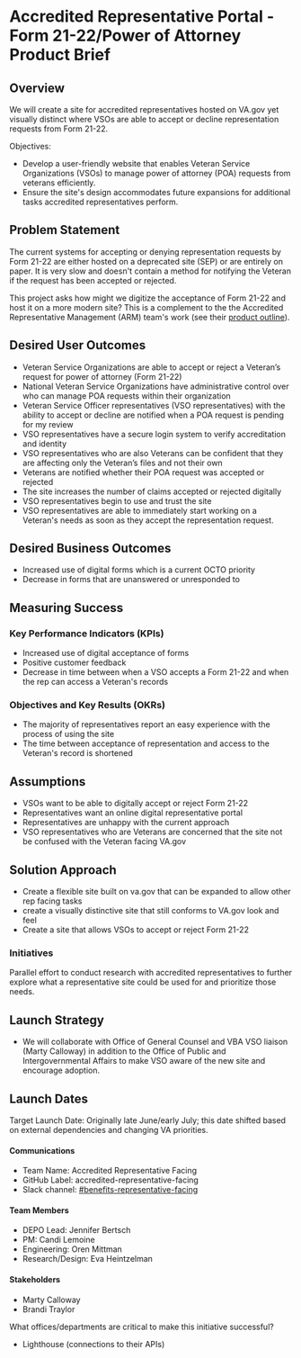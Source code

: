 # Accredited Representative Portal - Form 21-22/Power of Attorney Product Brief

## Overview
We will create a site for accredited representatives hosted on VA.gov yet visually distinct where VSOs are able to accept or decline representation requests from Form 21-22.

Objectives:
- Develop a user-friendly website that enables Veteran Service Organizations (VSOs) to manage power of attorney (POA) requests from veterans efficiently.
- Ensure the site's design accommodates future expansions for additional tasks accredited representatives perform.

## Problem Statement
The current systems for accepting or denying representation requests by Form 21-22 are either hosted on a deprecated site (SEP) or are entirely on paper. It is very slow and doesn't contain a method for notifying the Veteran if the request has been accepted or rejected.

This project asks how might we digitize the acceptance of Form 21-22 and host it on a more modern site? This is a complement to the the Accredited Representative Management (ARM) team's work (see their [product outline](https://github.com/department-of-veterans-affairs/va.gov-team/blob/master/products/accredited-representation-management/product-documentation/appoint-a-representative/product-outline-appoint-a-representative.md)).
 
## Desired User Outcomes
 - Veteran Service Organizations are able to accept or reject a Veteran’s request for power of attorney (Form 21-22) 
 - National Veteran Service Organizations have administrative control over who can manage POA requests within their organization
 - Veteran Service Officer representatives (VSO representatives) with the ability to accept or decline are notified when a  POA request is pending for my review 
 - VSO representatives have a secure login system to verify accreditation and identity 
 - VSO representatives who are also Veterans can be confident that they are affecting only the Veteran’s files and not their own
 - Veterans are notified whether their POA request was accepted or rejected 
  - The site increases the number of claims accepted or rejected digitally
 - VSO representatives begin to use and trust the site
 - VSO representatives are able to immediately start working on a Veteran's needs as soon as they accept the representation request.

## Desired Business Outcomes
 - Increased use of digital forms which is a current OCTO priority
 - Decrease in forms that are unanswered or unresponded to

## Measuring Success

### Key Performance Indicators (KPIs)
 - Increased use of digital acceptance of forms
 - Positive customer feedback
 - Decrease in time between when a VSO accepts a Form 21-22 and when the rep can access a Veteran's records

### Objectives and Key Results (OKRs)
- The majority of representatives report an easy experience with the process of using the site
- The time between acceptance of representation and access to the Veteran's record is shortened

## Assumptions
- VSOs want to be able to digitally accept or reject Form 21-22
- Representatives want an online digital representative portal
- Representatives are unhappy with the current approach
- VSO representatives who are Veterans are concerned that the site not be confused with the Veteran facing VA.gov

## Solution Approach
- Create a flexible site built on va.gov that can be expanded to allow other rep facing tasks
- create a visually distinctive site that still conforms to VA.gov look and feel
- Create a site that allows VSOs to accept or reject Form 21-22

### Initiatives
Parallel effort to conduct research with accredited representatives to further explore what a representative site could be used for and prioritize those needs. 

## Launch Strategy
- We will collaborate with Office of General Counsel and VBA VSO liaison (Marty Calloway) in addition to the Office of Public and Intergovernmental Affairs to make VSO aware of the new site and encourage adoption.

## Launch Dates
Target Launch Date: Originally late June/early July; this date shifted based on external dependencies and changing VA priorities.

#### Communications

- Team Name: Accredited Representative Facing
- GitHub Label: accredited-representative-facing
- Slack channel: [#benefits-representative-facing](https://dsva.slack.com/archives/C05SUUM4GAW)

#### Team Members
 
 - DEPO Lead: Jennifer Bertsch
 - PM: Candi Lemoine
 - Engineering: Oren Mittman 
 - Research/Design: Eva Heintzelman

#### Stakeholders

- Marty Calloway
- Brandi Traylor

What offices/departments are critical to make this initiative successful?
- Lighthouse (connections to their APIs)

